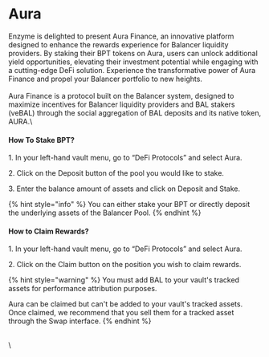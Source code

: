 # Aura

Enzyme is delighted to present Aura Finance, an innovative platform designed to enhance the rewards experience for Balancer liquidity providers. By staking their BPT tokens on Aura, users can unlock additional yield opportunities, elevating their investment potential while engaging with a cutting-edge DeFi solution. Experience the transformative power of Aura Finance and propel your Balancer portfolio to new heights.\
\
Aura Finance is a protocol built on the Balancer system, designed to maximize incentives for Balancer liquidity providers and BAL stakers (veBAL) through the social aggregation of BAL deposits and its native token, AURA.\


#### **How To Stake BPT?**

1\. In your left-hand vault menu, go to “DeFi Protocols” and select Aura.

2\. Click on the Deposit button of the pool you would like to stake.

3\. Enter the balance amount of assets and click on Deposit and Stake.

{% hint style="info" %}
You can either stake your BPT or directly deposit the underlying assets of the Balancer Pool.
{% endhint %}

#### **How to Claim Rewards?**

1\. In your left-hand vault menu, go to “DeFi Protocols” and select Aura.&#x20;

2\. Click on the Claim button on the position you wish to claim rewards.

{% hint style="warning" %}
You must add BAL to your vault's tracked assets for performance attribution purposes.

Aura can be claimed but can't be added to your vault's tracked assets. Once claimed, we recommend that you sell them for a tracked asset through the Swap interface.
{% endhint %}



\
\
